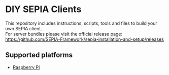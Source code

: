 # DIY SEPIA Clients

This repository includes instructions, scripts, tools and files to build your own SEPIA client.  
For server bundles please visit the official release page: https://github.com/SEPIA-Framework/sepia-installation-and-setup/releases  

## Supported platforms

* [Raspberry Pi](rpi)

